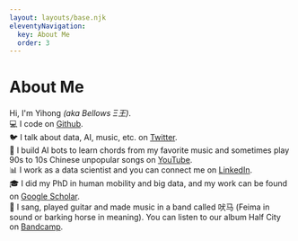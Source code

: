 ```yaml
---
layout: layouts/base.njk
eleventyNavigation:
  key: About Me
  order: 3
---
```

# About Me
<ul style="list-style-type:none; padding-left: 0%;">
<li>Hi, I'm Yihong <i>(aka Bellows Ξ王)</i>.</li>
<li>💻 I code on <a href="https://github.com/bellowswang/">Github</a>.</li>
<li>🐦 I talk about data, AI, music, etc. on <a href="https://twitter.com/BellowsWang/">Twitter</a>.</li>
<li>🎥 I build AI bots to learn chords from my favorite music and sometimes play 90s to 10s Chinese unpopular songs on <a href="https://www.youtube.com/channel/UCowD4lmDNNHvId7FH4kOyXw/">YouTube</a>.</li>
<li>📊 I work as a data scientist and you can connect me on <a href="https://www.linkedin.com/in/yihong-wang-28645847/">LinkedIn</a>.</li>
<li>🎓 I did my PhD in human mobility and big data, and my work can be found on <a href="https://scholar.google.com/citations?user=NtLuILkAAAAJ&hl=en/">Google Scholar</a>.</li>
<li>🎸 I sang, played guitar and made music in a band called 吠马 (Feima in sound or barking horse in meaning). You can listen to our album Half City on <a href="https://scholar.google.com/citations?user=NtLuILkAAAAJ&hl=en/">Bandcamp</a>.</li>
</ul>
